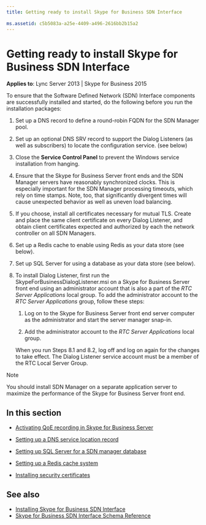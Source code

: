 ```yaml
---
title: Getting ready to install Skype for Business SDN Interface
 
ms.assetid: c5b5083a-a25e-4409-a496-2616bb2b15a2
---
```



# Getting ready to install Skype for Business SDN Interface


  
    
    

 **Applies to**: Lync Server 2013 | Skype for Business 2015 

To ensure that the Software Defined Network (SDN) Interface components are successfully installed and started, do the following before you run the installation packages: 
  
    
    


1. Set up a DNS record to define a round-robin FQDN for the SDN Manager pool. 
    
  
2. Set up an optional DNS SRV record to support the Dialog Listeners (as well as subscribers) to locate the configuration service. (see below) 
    
  
3. Close the **Service Control Panel** to prevent the Windows service installation from hanging.
    
  
4. Ensure that the Skype for Business Server front ends and the SDN Manager servers have reasonably synchronized clocks. This is especially important for the SDN Manager processing timeouts, which rely on time stamps. Note, too, that significantly divergent times will cause unexpected behavior as well as uneven load balancing. 
    
  
5. If you choose, install all certificates necessary for mutual TLS. Create and place the same client certificate on every Dialog Listener, and obtain client certificates expected and authorized by each the network controller on all SDN Managers. 
    
  
6. Set up a Redis cache to enable using Redis as your data store (see below). 
    
  
7. Set up SQL Server for using a database as your data store (see below). 
    
  
8. To install Dialog Listener, first run the SkypeForBusinessDialogListener.msi on a Skype for Business Server front end using an administrator account that is also a part of the  *RTC Server Applications*  local group. To add the administrator account to the *RTC Server Applications*  group, follow these steps:
    
   1. Log on to the Skype for Business Server front end server computer as the administrator and start the server manager snap-in. 
    
  
   2. Add the administrator account to the  *RTC Server Applications*  local group.
    
  

    When you run Steps 8.1 and 8.2, log off and log on again for the changes to take effect. The Dialog Listener service account must be a member of the RTC Local Server Group. 
    
  

> [!NOTE]
> You should install SDN Manager on a separate application server to maximize the performance of the Skype for Business Server front end. 
  
    
    


## In this section


-  [Activating QoE recording in Skype for Business Server](activating-qoe-recording.md)
    
  
-  [Setting up a DNS service location record](setting-up-a-dns-service-location-record.md)
    
  
-  [Setting up SQL Server for a SDN manager database](setting-up-sql-server-for-a-sdn-manager-db.md)
    
  
-  [Setting up a Redis cache system](setting-up-a-redis-cache-system.md)
    
  
-  [Installing security certificates](installing-security-certificates.md)
    
  

## See also

-  [Installing Skype for Business SDN Interface](installing-sdn-interface.md)
-  [Skype for Business SDN Interface Schema Reference](skype-for-business-sdn-interface-schema-reference.md)
    
  

  
    
    

